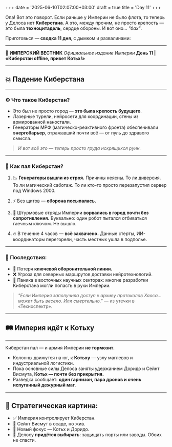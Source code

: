 +++
date = '2025-06-10T02:07:00+03:00'
draft = true
title = 'Day 11'
+++

Опа! Вот это поворот. Если раньше у Империи не было флота, то теперь у Делоса нет **Киберстана**. А это, между прочим, не просто крепость — это была **техноцитадель**, сердце обороны. И вот оно… *"бах"*.

Приготовься — **сводка 11 дня**, с дымком и развалинами:

---

📜 **ИМПЕРСКИЙ ВЕСТНИК**
*Официальное издание Империи*
**День 11 | «Киберстан offline, привет Котьх!»**

---

## 💥 **Падение Киберстана**

---

### ⚙️ Что такое Киберстан?

* Это был не просто город — **это была крепость будущего**.
* Лазерные турели, нейросети для координации, стены из армированной наностали.
* Генераторы МРФ (магическо-реактивного фронта) обеспечивали **энергобарьер**, отражавший почти всё — от пуль до здравого смысла.

> *И вот всё это — теперь просто груда искрящихся руин.*

---

### 🧨 Как пал Киберстан?

1. 📉 **Генераторы вышли из строя.** Причины неясны. То ли диверсия. То ли магический саботаж. То ли кто-то просто перезапустил сервер под Windows 2000.

2. ⚡ Без щитов — **оборона посыпалась.**

3. 🚪 Штурмовые отряды Империи **ворвались в город почти без сопротивления.** Буквально: один робот пытался отбиваться гаечным ключом. Не вышло.

4. 🔥 В течение 4 часов — **всё захвачено.** Данные стерты, ИИ-координаторы перегорели, часть местных ушла в подполье.

---

### 📡 Последствия:

* 🔧 Потеря **ключевой оборонительной линии.**
* ❌ Угроза для северных маршрутов доставки нейротехнологий.
* 🧨 Паника в восточных научных секторах: многие разработки Киберстана могли попасть в руки Империи.

> *"Если Империя заполучила доступ к архиву протоколов Хаоса… может быть весело. Или смертельно."* — из утечки в «Техноспектр».

---

## 🛤 **Империя идёт к Котьху**

---

Киберстан пал — и армия Империи **не тормозит**.

* Колонны движутся на юг, к **Котьху** — узлу маглевов и индустриальной логистики.
* Пока основные силы Делоса заняты удержанием Доридо и Сейнт Висмута, **Котьх — почти без прикрытия.**
* Разведка сообщает: **один гарнизон, пара дронов и очень испуганный дежурный маг.**

---

## 🧩 Стратегическая картина:

* ✅ Империя контролирует Киберстан.
* 🔄 Сейнт Висмут в осаде, но жив.
* 🎯 Новый фокус — Котьх и Доридо.
* 🧨 Делосу **придётся выбирать**: защищать порты или заводы. Обоих не спасти.
